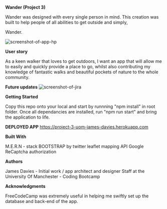 **Wander (Project 3)**

Wander was designed with every single person in mind. This creation was built to help people of all abilities to get outside and simply,

 Wander.
 
 
 
 ![screenshot-of-app-hp](https://github.com/Jamesdavies1/project-3/blob/master/images/Screenshot%202020-04-18%20at%2010.05.26.png)
 
 
 **User story**
 
As a keen walker that loves to get outdoors, I want an app that will allow me to easily and quickly provide a place to go, whilst also contributing my knowledge of fantastic walks and beautiful pockets of nature to the whole community.
 
 
 
 
 
 **Future updates**
  ![screenshot-of-jira](https://github.com/Jamesdavies1/project-3/blob/master/images/Screenshot%202020-04-18%20at%2010.16.38.png)

 
 
 
 
**Getting Started**

Copy this repo onto your local and start by runnning "npm install" in root folder. 
Once all dependancies are installed, run "npm run start" and bring the application to life.




**DEPLOYED APP**
https://project-3-uom-james-davies.herokuapp.com




**Built With**

M.E.R.N - stack
BOOTSTRAP by twitter
leaflet mapping API
Google ReCaptcha authorization 




**Authors**

James Davies - Initial work / app architect and designer
Staff at the University Of Manchester - Coding Bootcamp




**Acknowledgments**

FreeCodeCamp was extremely useful in helping me swiftly set up the database and back-end of the app.
